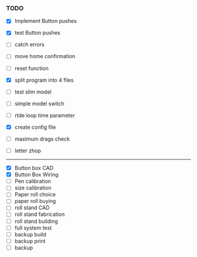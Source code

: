 ### TODO

- [x] Implement Button pushes
- [x] test Button pushes 
- [ ] catch errors
- [ ] move home confirmation
- [ ] reset function 
- [x] split program into 4 files
- [ ] test slim model 
- [ ] simple model switch
- [ ] rtde loop time parameter 
- [x] create config file  
- [ ] maximum drags check
- [ ] letter zhop
 



_________


- [x] Button box CAD
- [x] Button Box Wiring 
- [ ] Pen calibration 
- [ ] size calibration 
- [ ] Paper roll choice 
- [ ] paper roll buying 
- [ ] roll stand CAD
- [ ] roll stand fabrication 
- [ ] roll stand building 
- [ ] full system test
- [ ] backup build 
- [ ] backup print 
- [ ] backup 
